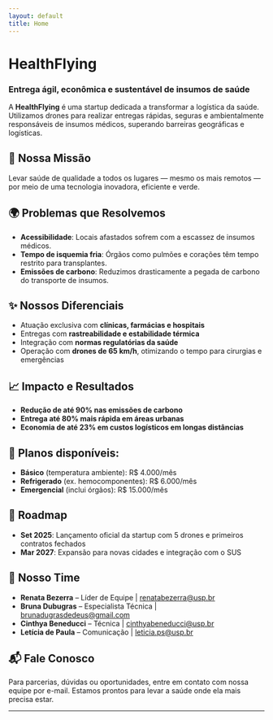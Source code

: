 ```yaml
---
layout: default
title: Home
---
```


# HealthFlying

### Entrega ágil, econômica e sustentável de insumos de saúde

A **HealthFlying** é uma startup dedicada a transformar a logística da saúde. Utilizamos drones para realizar entregas rápidas, seguras e ambientalmente responsáveis de insumos médicos, superando barreiras geográficas e logísticas.




## 🚀 Nossa Missão

Levar saúde de qualidade a todos os lugares — mesmo os mais remotos — por meio de uma tecnologia inovadora, eficiente e verde.




## 🌍 Problemas que Resolvemos

- **Acessibilidade**: Locais afastados sofrem com a escassez de insumos médicos.
- **Tempo de isquemia fria**: Órgãos como pulmões e corações têm tempo restrito para transplantes.
- **Emissões de carbono**: Reduzimos drasticamente a pegada de carbono do transporte de insumos.




## ✨ Nossos Diferenciais

- Atuação exclusiva com **clínicas, farmácias e hospitais**
- Entregas com **rastreabilidade e estabilidade térmica**
- Integração com **normas regulatórias da saúde**
- Operação com **drones de 65 km/h**, otimizando o tempo para cirurgias e emergências





## 📈 Impacto e Resultados

- **Redução de até 90% nas emissões de carbono**
- **Entrega até 80% mais rápida em áreas urbanas**
- **Economia de até 23% em custos logísticos em longas distâncias**






## 💸 Planos disponíveis:


- **Básico** (temperatura ambiente): R$ 4.000/mês
- **Refrigerado** (ex. hemocomponentes): R$ 6.000/mês
- **Emergencial** (inclui órgãos): R$ 15.000/mês





## 📅 Roadmap

- **Set 2025**: Lançamento oficial da startup com 5 drones e primeiros contratos fechados
- **Mar 2027**: Expansão para novas cidades e integração com o SUS







## 👥 Nosso Time

- **Renata Bezerra** – Líder de Equipe | renatabezerra@usp.br  
- **Bruna Dubugras** – Especialista Técnica | brunadugrasdedeus@gmail.com  
- **Cinthya Beneducci** – Técnica | cinthyabeneducci@usp.br  
- **Letícia de Paula** – Comunicação | leticia.ps@usp.br





## 📬 Fale Conosco

Para parcerias, dúvidas ou oportunidades, entre em contato com nossa equipe por e-mail. Estamos prontos para levar a saúde onde ela mais precisa estar.

---
